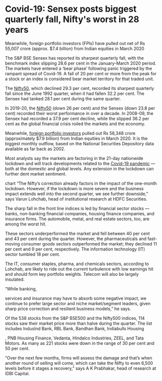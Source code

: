 # Covid-19: Sensex posts biggest quarterly fall, Nifty's worst in 28 years
Meanwhile, foreign portfolio investors (FPIs) have pulled out net of Rs 55,007 crore (approx. $7.4 billion) from Indian equities in March 2020

The S&P BSE Sensex has reported its sharpest quarterly fall, with the benchmark index slipping 28.6 per cent in the January-March 2020 period. The markets have entered a ‘bear phase’ following panic triggered by the rampant spread of Covid-19. A fall of 20 per cent or more from the peak for a stock or an index is considered bear market territory for that traded unit.

The [Nifty50](https://gauravkumar28.github.io/TrademanzaWebPages/glossaries/nifty50.html), which declined 29.3 per cent, recorded its sharpest quarterly fall since the June 1992 quarter, when it had fallen 32.2 per cent. The Sensex had tanked 28.1 per cent during the same quarter.

In 2019-20, the [Nifty50](https://gauravkumar28.github.io/TrademanzaWebPages/glossaries/nifty50.html) (down 26 per cent) and the Sensex (down 23.8 per cent) recorded their worst performance in over a decade. In 2008-09, the Sensex had recorded a 37.9 per cent decline, while the 
slipped 36.2 per cent as the global financial crisis roiled the markets and the economy.

Meanwhile, [foreign portfolio investors](https://gauravkumar28.github.io/TrademanzaWebPages/glossaries/foreign-portfolmdio-investment-fpi.html) pulled out Rs 58,348 crore (approximately $7.9 billion) from Indian equities in March 2020. It is the biggest monthly outflow, based on the National Securities Depository data available as far back as 2002.

Most analysts say the markets are factoring in the 21-day nationwide lockdown and will track developments related to the [Covid-19 pandemic](https://www.who.int/emergencies/diseases/novel-coronavirus-2019/events-as-they-happen) — both at the domestic and global levels. Any extension in the lockdown can further dent market sentiment.

chart
“The Nifty’s correction already factors in the impact of the one-month lockdown. However, if the lockdown is more severe and the business impact extends well into the second quarter, we see further downside,” says Varun Lohchab, head of institutional research at HDFC Securities.

The sharp fall in the front line indices is led by financial sector stocks — banks, non-banking financial companies, housing finance companies, and insurance firms. The automobile, metal, and real estate sectors, too, are among the worst hit.

These sectors underperformed the market and fell between 40 per cent and 43 per cent during the quarter. However, the pharmaceuticals and fast-moving consumer goods sectors outperformed the market; they declined 11 per cent and 9 per cent, respectively. The information technology (IT) sector tumbled 18 per cent.

The IT, consumer staples, pharma, and chemicals sectors, according to Lohchab, are likely to ride out the current turbulence with low earnings hit and should form key portfolio weights. Telecom will also be largely insulated.

“While banking, 





services and insurance may have to absorb some negative impact, we continue to prefer large sector and niche market/segment leaders, given sharp price correction and resilient business models,” he says.

Of the 538 stocks from the S&P BSE500 and the Nifty500 indices, 114 stocks saw their market price more than halve during the quarter. The list includes IndusInd Bank, RBL Bank, Bandhan Bank, Indiabulls Housing 

, PNB Housing Finance, Vedanta, Hindalco Industries, ZEEL, and Tata Motors. As many as 221 stocks were down in the range of 30 per cent and 50 per cent.

“Over the next few months, firms will assess the damage and that’s when another round of selling will come, which can take the Nifty to even 6,500 levels before it stages a recovery,” says A K Prabhakar, head of research at IDBI Capital.
